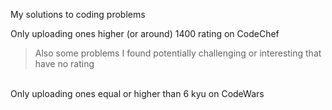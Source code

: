 My solutions to coding problems

Only uploading ones higher (or around) 1400 rating on CodeChef

> Also some problems I found potentially challenging or interesting that have no rating <br>
<br>
Only uploading ones equal or higher than 6 kyu on CodeWars
